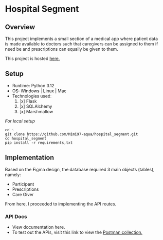 # Hospital Segment

## Overview
This project implements a small section of a medical app where patient data is made available to doctors such that
caregivers can be assigned to them if need be and prescriptions can equally be given to them. 

This project is hosted [here.](https://hospital-segment.onrender.com)

## Setup

* Runtime: Python 3.12
* OS: Windows | Linux | Mac
* Technologies used:
  1. [x] Flask
  2. [x] SQLAlchemy
  3. [x] Marshmallow

_For local setup_
```shell
cd ~
git clone https://github.com/Mimi97-aqua/hospital_segment.git
cd hospital_segment
pip install -r requirements,txt
```

## Implementation

Based on the Figma design, the database required 3 main objects (tables), namely:
- Participant 
- Prescriptions
- Care Giver

From here, I proceeded to implementing the API routes.

### API Docs
- View documentation here.
- To test out the APIs, visit this link to view the [Postman collection.](https://lunar-satellite-35635.postman.co/workspace/My-Workspace~74c77565-9011-4541-82dc-8d69a497f4db/collection/33878300-d1faaabe-c978-4e38-a34e-0956c09b43af?action=share&creator=33878300)
